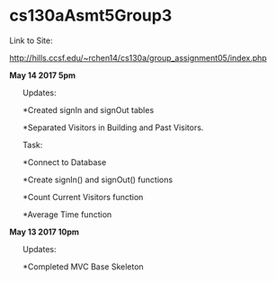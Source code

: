 # cs130aAsmt5Group3

Link to Site:

http://hills.ccsf.edu/~rchen14/cs130a/group_assignment05/index.php 



<b>May 14 2017 5pm</b>

 <ul>Updates:

  *Created signIn and signOut tables

  *Separated Visitors in Building and Past Visitors.
</ul>
 

 <ul>Task:

  *Connect to Database

  *Create signIn() and signOut() functions

  *Count Current Visitors function

  *Average Time function
</ul>
 
 
<b>May 13 2017 10pm</b>

 <ul>Updates:

  *Completed MVC Base Skeleton
</ul>
